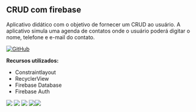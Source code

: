 <h2>CRUD com firebase</h2>

<p>Aplicativo didático com o objetivo de fornecer um CRUD ao usuário.
A aplicativo simula uma agenda de contatos onde o usuário poderá digitar o nome, telefone e e-mail do contato. </p>




[![GitHub](https://img.shields.io/github/license/mashape/apistatus.svg)](https://github.com/marcoscuomo/CrudFirebase/blob/master/README.md)




<b>Recursos utilizados:</b>
<ul>
  <li>Constraintlayout</li>
  <li>RecyclerView</li>
  <li>Firebase Database</li>
  <li>Firebase Auth</li>
</ul>

<img src="http://www.mojumob.com.br/git/crudfirebase/crudfirebase1.png"/> <img src="http://www.mojumob.com.br/git/crudfirebase/crudfirebase2.png"/> <img src="http://www.mojumob.com.br/git/crudfirebase/crudfirebase3.png"/>
<img src="http://www.mojumob.com.br/git/crudfirebase/crudfirebase4.png"/><img src="http://www.mojumob.com.br/git/crudfirebase/crudfirebase5.png"/>

